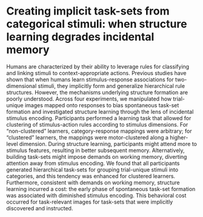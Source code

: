 # Creating implicit task-sets from categorical stimuli: when structure learning degrades incidental memory

Humans are characterized by their ability to leverage rules for classifying and linking stimuli to context-appropriate actions. Previous studies have shown that when humans learn stimulus-response associations for two-dimensional stimuli, they implicitly form and generalize hierarchical rule structures. However, the mechanisms underlying structure formation are poorly understood. Across four experiments, we manipulated how trial-unique images mapped onto responses to bias spontaneous task-set formation and investigated structure learning through the lens of incidental stimulus encoding. Participants performed a learning task that allowed for clustering of stimulus-action rules according to stimulus dimensions. For “non-clustered” learners, category-response mappings were arbitrary; for “clustered” learners, the mappings were motor-clustered along a higher-level dimension. During structure learning, participants might attend more to stimulus features, resulting in better subsequent memory. Alternatively, building task-sets might impose demands on working memory, diverting attention away from stimulus encoding. We found that all participants generated hierarchical task-sets for grouping trial-unique stimuli into categories, and this tendency was enhanced for clustered learners. Furthermore, consistent with demands on working memory, structure learning incurred a cost: the early phase of spontaneous task-set formation was associated with diminished stimulus encoding. This behavioral cost occurred for task-relevant images for task-sets that were implicitly discovered and instructed.

